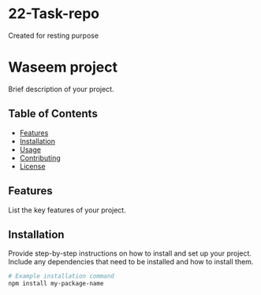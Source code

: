 # 22-Task-repo
Created for resting purpose 
# Waseem project

Brief description of your project.

## Table of Contents

- [Features](#features)
- [Installation](#installation)
- [Usage](#usage)
- [Contributing](#contributing)
- [License](#license)

## Features

List the key features of your project.

## Installation

Provide step-by-step instructions on how to install and set up your project. Include any dependencies that need to be installed and how to install them.

```bash
# Example installation command
npm install my-package-name

